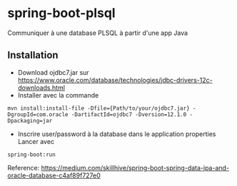 # spring-boot-plsql
Communiquer à une database PLSQL à partir d'une app Java

## Installation
- Download ojdbc7.jar sur https://www.oracle.com/database/technologies/jdbc-drivers-12c-downloads.html
- Installer avec la commande
```
mvn install:install-file -Dfile={Path/to/your/ojdbc7.jar} -DgroupId=com.oracle -DartifactId=ojdbc7 -Dversion=12.1.0 -Dpackaging=jar
```
- Inscrire user/password à la database dans le application properties
Lancer avec 
```
spring-boot:run
```

Reference: https://medium.com/skillhive/spring-boot-spring-data-jpa-and-oracle-database-c4af89f727e0